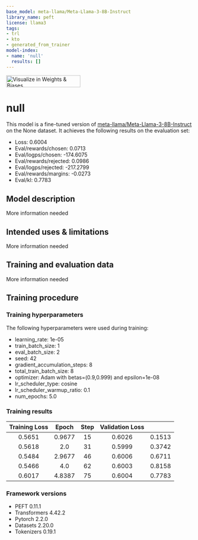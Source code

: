 ```yaml
---
base_model: meta-llama/Meta-Llama-3-8B-Instruct
library_name: peft
license: llama3
tags:
- trl
- kto
- generated_from_trainer
model-index:
- name: 'null'
  results: []
---
```


<!-- This model card has been generated automatically according to the information the Trainer had access to. You
should probably proofread and complete it, then remove this comment. -->

[<img src="https://raw.githubusercontent.com/wandb/assets/main/wandb-github-badge-28.svg" alt="Visualize in Weights & Biases" width="200" height="32"/>](https://wandb.ai/pauld/huggingface/runs/5ep5fter)
# null

This model is a fine-tuned version of [meta-llama/Meta-Llama-3-8B-Instruct](https://huggingface.co/meta-llama/Meta-Llama-3-8B-Instruct) on the None dataset.
It achieves the following results on the evaluation set:
- Loss: 0.6004
- Eval/rewards/chosen: 0.0713
- Eval/logps/chosen: -174.6075
- Eval/rewards/rejected: 0.0986
- Eval/logps/rejected: -217.2799
- Eval/rewards/margins: -0.0273
- Eval/kl: 0.7783

## Model description

More information needed

## Intended uses & limitations

More information needed

## Training and evaluation data

More information needed

## Training procedure

### Training hyperparameters

The following hyperparameters were used during training:
- learning_rate: 1e-05
- train_batch_size: 1
- eval_batch_size: 2
- seed: 42
- gradient_accumulation_steps: 8
- total_train_batch_size: 8
- optimizer: Adam with betas=(0.9,0.999) and epsilon=1e-08
- lr_scheduler_type: cosine
- lr_scheduler_warmup_ratio: 0.1
- num_epochs: 5.0

### Training results

| Training Loss | Epoch  | Step | Validation Loss |        |
|:-------------:|:------:|:----:|:---------------:|:------:|
| 0.5651        | 0.9677 | 15   | 0.6026          | 0.1513 |
| 0.5618        | 2.0    | 31   | 0.5999          | 0.3742 |
| 0.5484        | 2.9677 | 46   | 0.6006          | 0.6711 |
| 0.5466        | 4.0    | 62   | 0.6003          | 0.8158 |
| 0.6017        | 4.8387 | 75   | 0.6004          | 0.7783 |


### Framework versions

- PEFT 0.11.1
- Transformers 4.42.2
- Pytorch 2.2.0
- Datasets 2.20.0
- Tokenizers 0.19.1